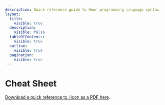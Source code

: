 ```yaml
---
description: Quick reference guide to Hoon programming language syntax, operators, and functions available as a downloadable PDF for developers learning Urbit development.
layout:
  title:
    visible: true
  description:
    visible: false
  tableOfContents:
    visible: true
  outline:
    visible: true
  pagination:
    visible: true
---
```


# Cheat Sheet

[Download a quick reference to Hoon as a PDF here](https://media.urbit.org/docs/hoon-cheat-sheets-2023-01-10.pdf).
